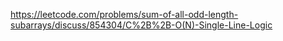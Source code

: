 https://leetcode.com/problems/sum-of-all-odd-length-subarrays/discuss/854304/C%2B%2B-O(N)-Single-Line-Logic